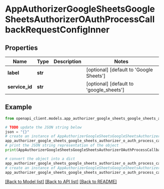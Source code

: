 # AppAuthorizerGoogleSheetsGoogleSheetsAuthorizerOAuthProcessCallbackRequestConfigInner


## Properties

Name | Type | Description | Notes
------------ | ------------- | ------------- | -------------
**label** | **str** |  | [optional] [default to 'Google Sheets']
**service_id** | **str** |  | [optional] [default to 'google_sheets']

## Example

```python
from openapi_client.models.app_authorizer_google_sheets_google_sheets_authorizer_o_auth_process_callback_request_config_inner import AppAuthorizerGoogleSheetsGoogleSheetsAuthorizerOAuthProcessCallbackRequestConfigInner

# TODO update the JSON string below
json = "{}"
# create an instance of AppAuthorizerGoogleSheetsGoogleSheetsAuthorizerOAuthProcessCallbackRequestConfigInner from a JSON string
app_authorizer_google_sheets_google_sheets_authorizer_o_auth_process_callback_request_config_inner_instance = AppAuthorizerGoogleSheetsGoogleSheetsAuthorizerOAuthProcessCallbackRequestConfigInner.from_json(json)
# print the JSON string representation of the object
print(AppAuthorizerGoogleSheetsGoogleSheetsAuthorizerOAuthProcessCallbackRequestConfigInner.to_json())

# convert the object into a dict
app_authorizer_google_sheets_google_sheets_authorizer_o_auth_process_callback_request_config_inner_dict = app_authorizer_google_sheets_google_sheets_authorizer_o_auth_process_callback_request_config_inner_instance.to_dict()
# create an instance of AppAuthorizerGoogleSheetsGoogleSheetsAuthorizerOAuthProcessCallbackRequestConfigInner from a dict
app_authorizer_google_sheets_google_sheets_authorizer_o_auth_process_callback_request_config_inner_from_dict = AppAuthorizerGoogleSheetsGoogleSheetsAuthorizerOAuthProcessCallbackRequestConfigInner.from_dict(app_authorizer_google_sheets_google_sheets_authorizer_o_auth_process_callback_request_config_inner_dict)
```
[[Back to Model list]](../README.md#documentation-for-models) [[Back to API list]](../README.md#documentation-for-api-endpoints) [[Back to README]](../README.md)


